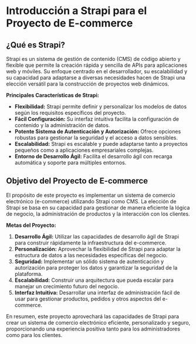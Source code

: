 # Introducción a Strapi para el Proyecto de E-commerce

## ¿Qué es Strapi?

Strapi es un sistema de gestión de contenido (CMS) de código abierto y flexible que permite la creación rápida y sencilla de APIs para aplicaciones web y móviles. Su enfoque centrado en el desarrollador, su escalabilidad y su capacidad para adaptarse a diversas necesidades hacen de Strapi una elección versátil para la construcción de proyectos web dinámicos.

**Principales Características de Strapi:**
- **Flexibilidad:** Strapi permite definir y personalizar los modelos de datos según los requisitos específicos del proyecto.
- **Fácil Configuración:** Su interfaz intuitiva facilita la configuración de contenido y la administración de datos.
- **Potente Sistema de Autenticación y Autorización:** Ofrece opciones robustas para gestionar la seguridad y el acceso a datos sensibles.
- **Escalabilidad:** Strapi es escalable y puede adaptarse tanto a proyectos pequeños como a aplicaciones empresariales complejas.
- **Entorno de Desarrollo Ágil:** Facilita el desarrollo ágil con recarga automática y soporte para múltiples entornos.

## Objetivo del Proyecto de E-commerce

El propósito de este proyecto es implementar un sistema de comercio electrónico (e-commerce) utilizando Strapi como CMS. La elección de Strapi se basa en su capacidad para gestionar de manera eficiente la lógica de negocio, la administración de productos y la interacción con los clientes.

**Metas del Proyecto:**
1. **Desarrollo Ágil:** Utilizar las capacidades de desarrollo ágil de Strapi para construir rápidamente la infraestructura del e-commerce.
2. **Personalización:** Aprovechar la flexibilidad de Strapi para adaptar la estructura de datos a las necesidades específicas del negocio.
3. **Seguridad:** Implementar un sólido sistema de autenticación y autorización para proteger los datos y garantizar la seguridad de la plataforma.
4. **Escalabilidad:** Construir una arquitectura que pueda escalar para manejar un crecimiento futuro del negocio.
5. **Interfaz Intuitiva:** Desarrollar una interfaz de administración fácil de usar para gestionar productos, pedidos y otros aspectos del e-commerce.

En resumen, este proyecto aprovechará las capacidades de Strapi para crear un sistema de comercio electrónico eficiente, personalizado y seguro, proporcionando una experiencia positiva tanto para los administradores como para los clientes.
